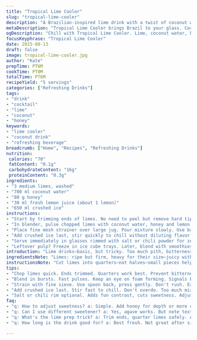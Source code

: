 ```yaml
---
title: "Tropical Lime Cooler"
slug: "tropical-lime-cooler"
description: "A Brazilian-inspired lime drink with a twist of coconut water and honey instead of sugar and condensed milk. Uses key citrus notes, balanced sweetness, and icy chill. Simple, fresh, and quick. Extracts pure lime essence, strained for clarity. Adds subtle creaminess through coconut water, not dairy. Adjust sweetness easily. Ideal when fresh limes and no eggs, nuts, gluten needed."
metaDescription: "Tropical Lime Cooler brings Brazil to your glass. Coconut water, fresh lime, and honey create a refreshing drink. Balance tart and sweet."
ogDescription: "Chill with Tropical Lime Cooler. Lime, coconut water, honey deliver hydration and zest. Perfect for any occasion, easy to mix up."
focusKeyphrase: "Tropical Lime Cooler"
date: 2025-08-13
draft: false
image: tropical-lime-cooler.jpg
author: "Kate"
prepTime: PT6M
cookTime: PT0M
totalTime: PT6M
recipeYield: "5 servings"
categories: ["Refreshing Drinks"]
tags:
- "drink"
- "cocktail"
- "lime"
- "coconut"
- "honey"
keywords:
- "lime cooler"
- "coconut drink"
- "refreshing beverage"
breadcrumb: ["Home", "Recipes", "Refreshing Drinks"]
nutrition: 
 calories: "70"
 fatContent: "0.1g"
 carbohydrateContent: "16g"
 proteinContent: "0.3g"
ingredients:
- "3 medium limes, washed"
- "700 ml coconut water"
- "80 g honey"
- "30 ml fresh lemon juice (about 1 lemon)"
- "650 ml crushed ice"
instructions:
- "Start by trimming ends of limes. No need to peel but remove hard tips. Rough chop into quarters. Watch out for bitter white pith; avoid over-processing that to keep drink clean."
- "In blender, pulse chopped limes with coconut water, honey and lemon juice. Creamy froth forms, tune blender speed just to break down but not pulverize pith."
- "Place fine mesh strainer over large jug. Pour mixture slowly. Use back of spoon to press pulp gently, stop when mostly juice left, avoid squeezing pith residue in. Should yield bright, vibrant green liquid, lightly cloudy."
- "Add crushed ice last, stir quickly to chill without diluting flavor prematurely. Watch for frost forming on jug sides; perfect intensity indicated by finger-cool temp."
- "Serve immediately in glasses rimmed with salt or chili powder for zest contrast. Sip breaks sweetness with sharp lime bite. If too tart, add bit more honey or coconut water, balance fruit acids."
- "Leftover pulp? Freeze in ice cube trays. Later, blend with smoothies or add to marinades for that clean citrus punch without bitterness."
introduction: "Lime drinks—basic, but tricky. Too much pith, bitterness creeps fast. Need to balance tart with sweet without drowning fresh punch. Swap sugar and condensed milk from the usual for natural alternatives. Coconut water introduces a subtle creaminess, mild sweetness, plus hydration edge beyond plain water. Honey adds floral depth, melts differently than sugar, changes mouthfeel. Lemon juice included for brightness; different citrus acid profile, layers complexity. Ice crucial: crush it fine, sticks with flavors, chills quicker. Speed blender just right—overdo pulp, bitterness worsens. Straining crucial step for clarity and clean sip. No nuts, gluten, dairy here. Flexible. No-rush recipe but respect natural flavors. Watch textures. Trust senses. No fluff."
ingredientsNote: "Limes: ripe but firm, heavy for their size—juicy without dry segments. Citrus varies seasonally; greener limes often more tart. Coconut water: pure, not sweetened or flavored, gives subtle creaminess and electrolytes, unlike dairy alternatives. Honey: unprocessed raw if possible, not overpowering but distinct. Lemon juice adds extra acid brightness to balance caramel notes in honey. Crushed ice preferred over cubes: chills faster, dilutes slower, better mouthfeel. If coconut water not at hand, use cold filtered water plus a splash of vanilla almond milk for creaminess—note allergen substitution. Honey can be swapped for agave syrup if vegan, but sweetness intensity changes. Keep citrus juice refrigerated after cutting to retain vibrancy. Avoid overblending pulp; bitter compounds ramp up quickly from oils in zest and pith."
instructionsNote: "Cut limes into quarters—not halves—small pieces help blender do job faster and evenly. Pulse blender in short bursts; full power risks heating mixture, damaging fresh flavor. Stop as soon as pulp is well broken but before white pith breaks down completely. Strain using a fine mesh sieve; press gently with spoon—not force, not squeezing too hard—which extracts juice clean but won’t drag bitter pith oils into final drink. Add crushed ice at end; stir to combine. Too long mixing after ice damages texture and coolness. Serve fast—the longer lime juice stands, the duller the taste. Leftover pulp is bitter raw; freeze immediately and use later in cooked applications or smoothies rather than fresh drinks. Salt or chili rim—optional but adds contrast. Keep blender, strainer, and jug cold to protect bright citrus aromatics. Timing is sensory-driven: look for foam on top—sign pulp broke enough; taste a drop for bitterness before straining; frost forming on jug signals perfect chill."
tips:
- "Chop limes quick. Ends trimmed. Quarters work best. Prevent bitterness. Avoid pith. Respect texture. If over blended, bitterness increases."
- "Blend in bursts. Fast pulses. Keep an eye on foam forming. Signals breaking down. Stop before pith breaks. Preserve zingy freshness."
- "Strain with fine sieve. Use spoon back, press gently. Don't rush. Excess pressure extracts bitterness. Look for clean juice, avoid pulp."
- "Add crushed ice last. Stir fast to chill. Don't overdo. Too much mixing damages texture. Ideal is frosty glass rim. Watch for chill."
- "Salt or chili rim optional. Adds fun contrast, cuts sweetness. Adjust sweetness with honey if too tart. Coconut water good fallback too."
faq:
- "q: How to adjust sweetness? a: Simple. Add honey for depth or more coconut water. Taste often. Balance is key. Keep sweetness controlled."
- "q: Can I use different sweetener? a: Yes, agave works. But note texture shifts. Not for all drinks. Honey gives unique mouthfeel."
- "q: What's the lime prep trick? a: Trim ends, quarter limes safely. Avoid pith, bitter bits ruin the bright taste. Watch for dry spots too."
- "q: How long is the drink good for? a: Best fresh. Not great after sitting. Store pulp frozen in ice trays. Use later in smoothies."

---
```

